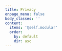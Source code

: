 ```yaml
---
title: Privacy
onpage_menu: false
body_classes: ''
content:
  items: '@self.modular'
  order:
    by: default
    dir: asc
---
```


